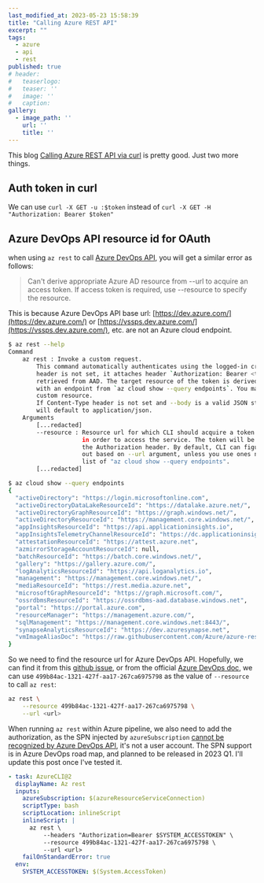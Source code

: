 ```yaml
---
last_modified_at: 2023-05-23 15:58:39
title: "Calling Azure REST API"
excerpt: ""
tags:
  - azure
  - api
  - rest
published: true
# header:
#   teaserlogo:
#   teaser: ''
#   image: ''
#   caption:
gallery:
  - image_path: ''
    url: ''
    title: ''
---
```


This blog [Calling Azure REST API via curl](https://mauridb.medium.com/calling-azure-rest-api-via-curl-eb10a06127) is pretty good. Just two more things.

## Auth token in curl

We can use `curl -X GET -u :$token` instead of `curl -X GET -H "Authorization: Bearer $token"`

## Azure DevOps API resource id for OAuth

when using `az rest` to call [Azure DevOps API](https://learn.microsoft.com/en-us/rest/api/azure/devops/), you will get a similar error as follows:

> Can't derive appropriate Azure AD resource from --url to acquire an access token. If access token is required, use --resource to specify the resource.

This is because Azure DevOps API base url: [https://dev.azure.com/](https://dev.azure.com/) or [https://vssps.dev.azure.com/](https://vssps.dev.azure.com/), etc. are not an Azure cloud endpoint.

```bash
$ az rest --help
Command
    az rest : Invoke a custom request.
        This command automatically authenticates using the logged-in credential: If Authorization
        header is not set, it attaches header `Authorization: Bearer <token>`, where `<token>` is
        retrieved from AAD. The target resource of the token is derived from --url if --url starts
        with an endpoint from `az cloud show --query endpoints`. You may also use --resource for a
        custom resource.
        If Content-Type header is not set and --body is a valid JSON string, Content-Type header
        will default to application/json.
    Arguments
        [...redacted]
        --resource : Resource url for which CLI should acquire a token from AAD
                     in order to access the service. The token will be placed in
                     the Authorization header. By default, CLI can figure this
                     out based on --url argument, unless you use ones not in the
                     list of "az cloud show --query endpoints".
        [...redacted]
```

```bash
$ az cloud show --query endpoints
{
  "activeDirectory": "https://login.microsoftonline.com",
  "activeDirectoryDataLakeResourceId": "https://datalake.azure.net/",
  "activeDirectoryGraphResourceId": "https://graph.windows.net/",
  "activeDirectoryResourceId": "https://management.core.windows.net/",
  "appInsightsResourceId": "https://api.applicationinsights.io",
  "appInsightsTelemetryChannelResourceId": "https://dc.applicationinsights.azure.com/v2/track",
  "attestationResourceId": "https://attest.azure.net",
  "azmirrorStorageAccountResourceId": null,
  "batchResourceId": "https://batch.core.windows.net/",
  "gallery": "https://gallery.azure.com/",
  "logAnalyticsResourceId": "https://api.loganalytics.io",
  "management": "https://management.core.windows.net/",
  "mediaResourceId": "https://rest.media.azure.net",
  "microsoftGraphResourceId": "https://graph.microsoft.com/",
  "ossrdbmsResourceId": "https://ossrdbms-aad.database.windows.net",
  "portal": "https://portal.azure.com",
  "resourceManager": "https://management.azure.com/",
  "sqlManagement": "https://management.core.windows.net:8443/",
  "synapseAnalyticsResourceId": "https://dev.azuresynapse.net",
  "vmImageAliasDoc": "https://raw.githubusercontent.com/Azure/azure-rest-api-specs/master/arm-compute/quickstart-templates/aliases.json"
}
```

So we need to find the resource url for Azure DevOps API. Hopefully, we can find it from this [github issue](https://github.com/Azure/azure-cli/issues/7618#issuecomment-909822540), or from the official [Azure DevOps doc](https://learn.microsoft.com/en-us/azure/devops/organizations/accounts/manage-personal-access-tokens-via-api?view=azure-devops#configure-a-quickstart-application), we can use `499b84ac-1321-427f-aa17-267ca6975798` as the value of `--resource` to call `az rest`:

```bash
az rest \
    --resource 499b84ac-1321-427f-aa17-267ca6975798 \
    --url <url>
```

When running `az rest` within Azure pipeline, we also need to add the authorization, as the SPN injected by `azureSubscription` [cannot be recognized by Azure DevOps API](https://learn.microsoft.com/en-us/azure/devops/release-notes/roadmap/support-azure-managed-identities), it's not a user account. The SPN support is in Azure DevOps road map, and planned to be released in 2023 Q1. I'll update this post once I've tested it.

```yaml
- task: AzureCLI@2
  displayName: Az rest
  inputs:
    azureSubscription: $(azureResourceServiceConnection)
    scriptType: bash
    scriptLocation: inlineScript
    inlineScript: |
      az rest \
          --headers "Authorization=Bearer $SYSTEM_ACCESSTOKEN" \
          --resource 499b84ac-1321-427f-aa17-267ca6975798 \
          --url <url>
    failOnStandardError: true
  env:
    SYSTEM_ACCESSTOKEN: $(System.AccessToken)
```
